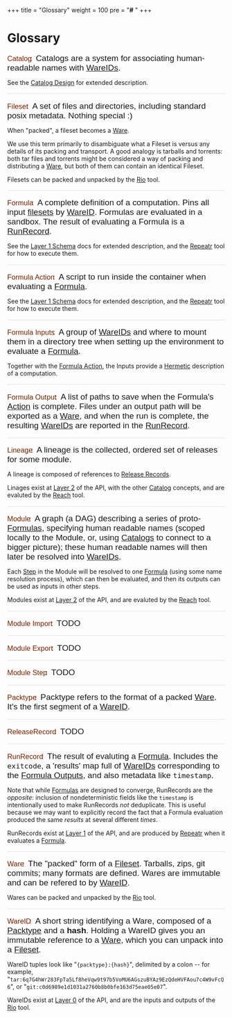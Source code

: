 +++
title = "Glossary"
weight = 100
pre = "<b>#</b> "
+++

Glossary
========

<style>
h3 {
	display: inline;
	font-family: "Work Sans", "Helvetica", "Tahoma", "Geneva", "Arial", sans-serif;
	font-weight: 300;
	color: #720 !important;
}
h3:not(:first-of-type):before {
	content: " ";
	display: block;
	border: 1px solid #EEE;
	margin: 1em 0;
}
h3:after {
	content: ":";
	padding: 0;
	border: 0;
	margin: 0 0.5ex 0 -0.2em;
}
h3 + p {
	display: inline;
	font-family: "Work Sans", "Helvetica", "Tahoma", "Geneva", "Arial", sans-serif;
	font-size: 1.2rem;
}
</style>

### Catalog

Catalogs are a system for associating human-readable names with [WareIDs](#wareid).

See the [Catalog Design](/design/catalogs) for extended description.

### Fileset

A set of files and directories, including standard posix metadata.  Nothing special :)

When "packed", a fileset becomes a [Ware](#ware).

We use this term primarily to disambiguate what a Fileset is versus any details of its
packing and transport.  A good analogy is tarballs and torrents: both tar files
and torrents might be considered a way of packing and distributing a [Ware](#ware),
but both of them can contain an identical Fileset.

Filesets can be packed and unpacked by the [Rio](/tools/rio) tool.

### Formula

A complete definition of a computation.
Pins all input [filesets](#fileset) by [WareID](#wareid).
Formulas are evaluated in a sandbox.
The result of evaluating a Formula is a [RunRecord](#runrecord).

See the [Layer 1 Schema](/schema/layer-1) docs for extended description,
and the [Repeatr](/tools/repeatr) tool for how to execute them.

### Formula Action

A script to run inside the container when evaluating a [Formula](#formula).

See the [Layer 1 Schema](/schema/layer-1) docs for extended description,
and the [Repeatr](/tools/repeatr) tool for how to execute them.

### Formula Inputs

A group of [WareIDs](#wareid) and where to mount them in a directory tree
when setting up the environment to evaluate a [Formula](#formula).

Together with the [Formula Action](#formula-action), the Inputs provide
a [Hermetic](/vision/strategy/hermetic-computation) description of a computation.

### Formula Output

A list of paths to save when the Formula's [Action](#formula-action) is complete.
Files under an output path will be exported as a [Ware](#ware),
and when the run is complete, the resulting [WareIDs](#wareid) are reported
in the [RunRecord](#runrecord).

### Lineage

A lineage is the collected, ordered set of releases for some module.

A lineage is composed of references to [Release Records](#releaserecord).

Linages exist at [Layer 2](/schema/layer-2) of the API,
with the other [Catalog](#catalog) concepts,
and are evaluted by the [Reach](/tools/reach) tool.

### Module

A graph (a DAG) describing a series of proto-[Formulas](#formula), specifying
human readable names (scoped locally to the Module, or, using
[Catalogs](#catalog) to connect to a bigger picture);
these human readable names will then later be resolved into [WareIDs](#wareid).

Each [Step](#module-step) in the Module will be resolved to one [Formula](#formula)
(using some name resolution process), which can then be evaluated, and then its
outputs can be used as inputs in other steps.

Modules exist at [Layer 2](/schema/layer-2) of the API,
and are evaluted by the [Reach](/tools/reach) tool.

### Module Import

TODO

### Module Export

TODO

### Module Step

TODO

### Packtype

Packtype refers to the format of a packed [Ware](#ware).
It's the first segment of a [WareID](#wareid).

### ReleaseRecord

TODO

### RunRecord

The result of evaluting a [Formula](#formula).
Includes the `exitcode`, a 'results' map full of [WareIDs](#wareid) corresponding
to the [Formula Outputs](#formula-output), and also metadata like `timestamp`.

Note that while [Formulas](#formula) are designed to converge, RunRecords are
the *opposite*: inclusion of nondeterministic fields like the `timestamp` is
intentionally used to make RunRecords *not* deduplicate.
This is useful because we may want to explicitly record the fact that a
Formula evaluation produced the same *results* at several different *times*.

RunRecords exist at [Layer 1](/schema/layer-1) of the API,
and are produced by [Repeatr](/tools/repeatr) when it evaluates a [Formula](#formula).

### Ware

The "packed" form of a [Fileset](#fileset).
Tarballs, zips, git commits; many formats are defined.
Wares are immutable and can be refered to by [WareID](#wareid).

Wares can be packed and unpacked by the [Rio](/tools/rio) tool.

### WareID

A short string identifying a Ware, composed of a [Packtype](#packtype)
and a **hash**.
Holding a WareID gives you an immutable reference to a [Ware](#ware),
which you can unpack into a [Fileset](#fileset).

WareID tuples look like "`{packtype}:{hash}`", delimited by a colon -- for example,
"`tar:6q7G4hWr283FpTa5Lf8heVqw9t97b5VoMU6AGszuBYAz9EzQdeHVFAou7c4W9vFcQ6`",
or "`git:c0d6989e1d1031a2760b8b0bfe163d75eae05e07`".

WareIDs exist at [Layer 0](/schema/layer-0) of the API,
and are the inputs and outputs of the [Rio](/tools/rio) tool.

